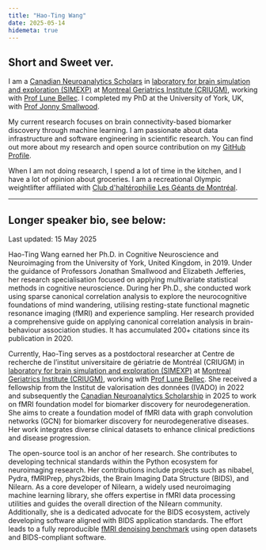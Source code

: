 ```yaml
---
title: "Hao-Ting Wang"
date: 2025-05-14
hidemeta: true
---
```


Short and Sweet ver.
---

I am a [Canadian Neuroanalytics Scholars](https://www.albertaneuro.ca/first-cohort-of-canadian-neuroanalytics-scholars-announced/) in
[laboratory for brain simulation and exploration (SIMEXP)](https://github.com/SIMEXP) 
at [Montreal Geriatrics Institute (CRIUGM)](https://criugm.qc.ca/), 
working with [Prof Lune Bellec](https://github.com/pbellec/).
I completed my PhD at the University of York, UK, 
with [Prof Jonny Smallwood](https://www.thinclab.ca/).

My current research focuses on brain connectivity-based biomarker discovery through machine learning.
I am passionate about data infrastructure and software engineering in scientific research.
You can find out more about my research and open source contribution on my [GitHub Profile](https://github.com/htwangtw).

When I am not doing research, I spend a lot of time in the kitchen, and I have a lot of opinion about groceries.
I am a recreational Olympic weightlifter affiliated with [Club d'haltérophilie Les Géants de Montréal](https://geantsdemontreal.com/).

---

Longer speaker bio, see below:
---

Last updated: 15 May 2025

Hao-Ting Wang earned her Ph.D. in Cognitive Neuroscience and Neuroimaging from the University of York, United Kingdom, in 2019. 
Under the guidance of Professors Jonathan Smallwood and Elizabeth Jefferies, 
her research specialisation focused on applying multivariate statistical methods in cognitive neuroscience.
During her Ph.D., she conducted work using sparse canonical correlation analysis to explore the neurocognitive foundations of mind wandering, 
utilising resting-state functional magnetic resonance imaging (fMRI) and experience sampling. 
Her research provided a comprehensive guide on applying canonical correlation analysis in brain-behaviour association studies. 
It has accumulated 200+ citations since its publication in 2020.

<!-- Following her doctoral studies, Hao-Ting secured a Sackler Research Fellowship at the Sackler Centre for Consciousness Science (now the Sussex Centre for Consciousness Science). 
In this role, she investigated the correlation between brain activity and physiological signals. -->

Currently, Hao-Ting serves as a postdoctoral researcher at Centre de recherche de l’institut universitaire de gériatrie de Montréal (CRIUGM) in
[laboratory for brain simulation and exploration (SIMEXP)](https://github.com/SIMEXP) 
at [Montreal Geriatrics Institute (CRIUGM)](https://criugm.qc.ca/), 
working with [Prof Lune Bellec](https://github.com/pbellec/).
She received a fellowship from the Institut de valorisation des données (IVADO) in 2022 
and subsequently the [Canadian Neuroanalytics Scholarship](https://www.albertaneuro.ca/first-cohort-of-canadian-neuroanalytics-scholars-announced/) in 2025
to work on fMRI foundation model for biomarker discovery for neurodegeneration. 
She aims to create a foundation model of fMRI data with graph convolution networks (GCN) for biomarker discovery for neurodegenerative diseases. Her work integrates diverse clinical datasets to enhance clinical predictions and disease progression. 

The open-source tool is an anchor of her research. She contributes to developing technical standards within the Python ecosystem for neuroimaging research. 
Her contributions include projects such as nibabel, Pydra, fMRIPrep, phys2bids, the Brain Imaging Data Structure (BIDS), and Nilearn. 
As a core developer of Nilearn, a widely used neuroimaging machine learning library, 
she offers expertise in fMRI data processing utilities and guides the overall direction of the Nilearn community. 
Additionally, she is a dedicated advocate for the BIDS ecosystem, actively developing software aligned with BIDS application standards.
The effort leads to a fully reproducible [fMRI denoising benchmark](https://doi.org/10.55458/neurolibre.00012) using open datasets and BIDS-compliant software. 

